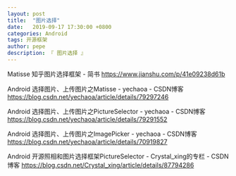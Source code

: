 ```yaml
---
layout: post
title:  "图片选择"
date:   2019-09-17 17:30:00 +0800
categories: Android
tags: 开源框架
author: pepe
description: 『 图片选择 』
---
```


Matisse 知乎图片选择框架 - 简书
https://www.jianshu.com/p/41e09238d61b

Android 选择图片、上传图片之Matisse - yechaoa - CSDN博客
https://blog.csdn.net/yechaoa/article/details/79297246

Android 选择图片、上传图片之PictureSelector - yechaoa - CSDN博客
https://blog.csdn.net/yechaoa/article/details/79291552

Android 选择图片、上传图片之ImagePicker - yechaoa - CSDN博客
https://blog.csdn.net/yechaoa/article/details/70919827

Android 开源照相和图片选择框架PictureSelector - Crystal_xing的专栏 - CSDN博客
https://blog.csdn.net/Crystal_xing/article/details/87794286














